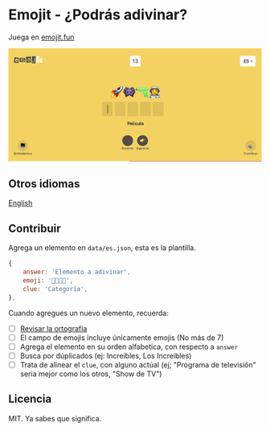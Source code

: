 # Emojit - ¿Podrás adivinar?

Juega en [emojit.fun](www.emojit.fun)

![Pantallazo de emojit.fun](/docs/img/es.png)

## Otros idiomas

[English](/README.md)

## Contribuir

Agrega un elemento en `data/es.json`, esta es la plantilla.

```js
{
    answer: 'Elemento a adivinar',
    emoji: '🦇🦇🦇🦇',
    clue: 'Categoría',
},
```

Cuando agregues un nuevo elemento, recuerda:

-   [ ] [Revisar la ortografía](https://www.corrector-castellano.com/)
-   [ ] El campo de emojis incluye únicamente emojis (No más de 7)
-   [ ] Agrega el elemento en su orden alfabetica, con respecto a `answer`
-   [ ] Busca por dúplicados (ej: Increibles, Los Increibles)
-   [ ] Trata de alinear el `clue`, con alguno actúal (ej; "Programa de televisión" seria mejor como los otros, "Show de TV")

## Licencia

MIT. Ya sabes que significa.
